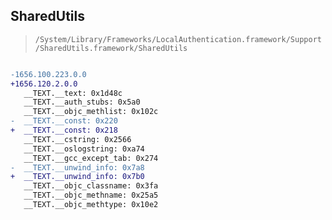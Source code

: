 ## SharedUtils

> `/System/Library/Frameworks/LocalAuthentication.framework/Support/SharedUtils.framework/SharedUtils`

```diff

-1656.100.223.0.0
+1656.120.2.0.0
   __TEXT.__text: 0x1d48c
   __TEXT.__auth_stubs: 0x5a0
   __TEXT.__objc_methlist: 0x102c
-  __TEXT.__const: 0x220
+  __TEXT.__const: 0x218
   __TEXT.__cstring: 0x2566
   __TEXT.__oslogstring: 0xa74
   __TEXT.__gcc_except_tab: 0x274
-  __TEXT.__unwind_info: 0x7a8
+  __TEXT.__unwind_info: 0x7b0
   __TEXT.__objc_classname: 0x3fa
   __TEXT.__objc_methname: 0x25a5
   __TEXT.__objc_methtype: 0x10e2

```
